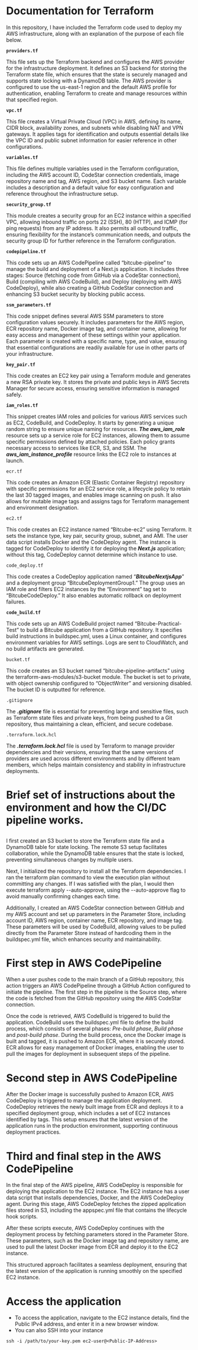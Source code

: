 # Documentation for Terraform

In this repository, I have included the Terraform code used to deploy my AWS infrastructure, along with an explanation of the purpose of each file below.

**`providers.tf`**

This file sets up the Terraform backend and configures the AWS provider for the infrastructure deployment. It defines an S3 backend for storing the Terraform state file, which ensures that the state is securely managed and supports state locking with a DynamoDB table. The AWS provider is configured to use the us-east-1 region and the default AWS profile for authentication, enabling Terraform to create and manage resources within that specified region.

**`vpc.tf`**

This file creates a Virtual Private Cloud (VPC) in AWS, defining its name, CIDR block, availability zones, and subnets while disabling NAT and VPN gateways. It applies tags for identification and outputs essential details like the VPC ID and public subnet information for easier reference in other configurations.

**`variables.tf`**

This file defines multiple variables used in the Terraform configuration, including the AWS account ID, CodeStar connection credentials, image repository name and tag, AWS region, and S3 bucket name. Each variable includes a description and a default value for easy configuration and reference throughout the infrastructure setup.

**`security_group.tf`**

This module creates a security group for an EC2 instance within a specified VPC, allowing inbound traffic on ports 22 (SSH), 80 (HTTP), and ICMP (for ping requests) from any IP address. It also permits all outbound traffic, ensuring flexibility for the instance’s communication needs, and outputs the security group ID for further reference in the Terraform configuration.

**`codepipeline.tf`**

This code sets up an AWS CodePipeline called “bitcube-pipeline” to manage the build and deployment of a Next.js application. It includes three stages: Source (fetching code from GitHub via a CodeStar connection), Build (compiling with AWS CodeBuild), and Deploy (deploying with AWS CodeDeploy), while also creating a GitHub CodeStar connection and enhancing S3 bucket security by blocking public access.

**`ssm_parameters.tf`**

This code snippet defines several AWS SSM parameters to store configuration values securely. It includes parameters for the AWS region, ECR repository name, Docker image tag, and container name, allowing for easy access and management of these settings within your application. Each parameter is created with a specific name, type, and value, ensuring that essential configurations are readily available for use in other parts of your infrastructure.

**`key_pair.tf`**

This code creates an EC2 key pair using a Terraform module and generates a new RSA private key. It stores the private and public keys in AWS Secrets Manager for secure access, ensuring sensitive information is managed safely.

**`iam_roles.tf`**

This snippet creates IAM roles and policies for various AWS services such as EC2, CodeBuild, and CodeDeploy. It starts by generating a unique random string to ensure unique naming for resources. ***The aws_iam_role*** resource sets up a service role for EC2 instances, allowing them to assume specific permissions defined by attached policies. Each policy grants necessary access to services like ECR, S3, and SSM. The ***aws_iam_instance_profile*** resource links the EC2 role to instances at launch.

`ecr.tf`

This code creates an Amazon ECR (Elastic Container Registry) repository with specific permissions for an EC2 service role, a lifecycle policy to retain the last 30 tagged images, and enables image scanning on push. It also allows for mutable image tags and assigns tags for Terraform management and environment designation.

`ec2.tf`

This code creates an EC2 instance named “Bitcube-ec2” using Terraform. It sets the instance type, key pair, security group, subnet, and AMI. The user data script installs Docker and the CodeDeploy agent. The instance is tagged for CodeDeploy to identify it for deploying the ***Next.js*** application; without this tag, CodeDeploy cannot determine which instance to use.

`code_deploy.tf`

This code creates a CodeDeploy application named “***BitcubeNextjsApp***” and a deployment group “BitcubeDeploymentGroup1.” The group uses an IAM role and filters EC2 instances by the “Environment” tag set to “BitcubeCodeDeploy.” It also enables automatic rollback on deployment failures.

**`code_build.tf`**

This code sets up an AWS CodeBuild project named “Bitcube-Practical-Test” to build a Bitcube application from a GitHub repository. It specifies build instructions in buildspec.yml, uses a Linux container, and configures environment variables for AWS settings. Logs are sent to CloudWatch, and no build artifacts are generated.

`bucket.tf` 

This code creates an S3 bucket named “bitcube-pipeline-artifacts” using the terraform-aws-modules/s3-bucket module. The bucket is set to private, with object ownership configured to “ObjectWriter” and versioning disabled. The bucket ID is outputted for reference.

`.gitignore`

The ***.gitignore*** file is essential for preventing large and sensitive files, such as Terraform state files and private keys, from being pushed to a Git repository, thus maintaining a clean, efficient, and secure codebase.

`.terraform.lock.hcl`

The ***.terraform.lock.hcl*** file is used by Terraform to manage provider dependencies and their versions, ensuring that the same versions of providers are used across different environments and by different team members, which helps maintain consistency and stability in infrastructure deployments.


# Brief set of instructions about the environment and how the CI/DC pipeline works.
## 
I first created an S3 bucket to store the Terraform state file and a DynamoDB table for state locking. The remote S3 setup facilitates collaboration, while the DynamoDB table ensures that the state is locked, preventing simultaneous changes by multiple users.

Next, I initialized the repository to install all the Terraform dependencies. I ran the terraform plan command to view the execution plan without committing any changes. If I was satisfied with the plan, I would then execute terraform apply --auto-approve, using the --auto-approve flag to avoid manually confirming changes each time.

Additionally, I created an AWS CodeStar connection between GitHub and my AWS account and set up parameters in the Parameter Store, including account ID, AWS region, container name, ECR repository, and image tag. These parameters will be used by CodeBuild, allowing values to be pulled directly from the Parameter Store instead of hardcoding them in the buildspec.yml file, which enhances security and maintainability.

# First step in AWS CodePipeline
When a user pushes code to the main branch of a GitHub repository, this action triggers an AWS CodePipeline through a GitHub Action configured to initiate the pipeline. The first step in the pipeline is the Source step, where the code is fetched from the GitHub repository using the AWS CodeStar connection.

Once the code is retrieved, AWS CodeBuild is triggered to build the application. CodeBuild uses the buildspec.yml file to define the build process, 
which consists of several phases: *Pre-build phase*, *Build phase* and *post-build phase*. During the build process, once the Docker image is built and tagged, it is pushed to Amazon ECR, where it is securely stored. ECR allows for easy management of Docker images, enabling the user to pull the images for deployment in subsequent steps of the pipeline.

# Second step in AWS CodePipeline
After the Docker image is successfully pushed to Amazon ECR, AWS CodeDeploy is triggered to manage the application deployment. CodeDeploy retrieves the newly built image from ECR and deploys it to a specified deployment group, which includes a set of EC2 instances identified by tags. This setup ensures that the latest version of the application runs in the production environment, supporting continuous deployment practices. 

# Third and final step in the AWS CodePipeline 
In the final step of the AWS pipeline, AWS CodeDeploy is responsible for deploying the application to the EC2 instance. The EC2 instance has a user data script that installs dependencies, Docker, and the AWS CodeDeploy agent. During this stage, AWS CodeDeploy fetches the zipped application files stored in S3, including the appspec.yml file that contains the lifecycle hook scripts.

After these scripts execute, AWS CodeDeploy continues with the deployment process by fetching parameters stored in the Parameter Store. These parameters, such as the Docker image tag and repository name, are used to pull the latest Docker image from ECR and deploy it to the EC2 instance.

This structured approach facilitates a seamless deployment, ensuring that the latest version of the application is running smoothly on the specified EC2 instance.

# Access the application
* To access the application, navigate to the EC2 instance details, find the Public IPv4 address, and enter it in a new browser window.
* You can also SSH into your instance
```
ssh -i /path/to/your-key.pem ec2-user@<Public-IP-Address>

```
  

